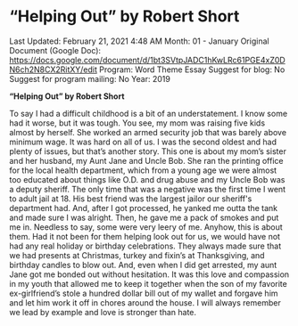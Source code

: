 # “Helping Out” by Robert Short

Last Updated: February 21, 2021 4:48 AM
Month: 01 - January
Original Document (Google Doc): https://docs.google.com/document/d/1bt3SVtpJADC1hKwLRc61PGE4xZ0DN6ch2N8CX2RitXY/edit
Program: Word Theme Essay
Suggest for blog: No
Suggest for program mailing: No
Year: 2019

**“Helping Out” by Robert Short**

To say I had a difficult childhood is a bit of an understatement. I know some had it worse, but it was tough. You see, my mom was raising five kids almost by herself. She worked an armed security job that was barely above minimum wage. It was hard on all of us. I was the second oldest and had plenty of issues, but that’s another story. This one is about my mom’s sister and her husband, my Aunt Jane and Uncle Bob. She ran the printing office for the local health department, which from a young age we were almost too educated about things like O.D. and drug abuse and my Uncle Bob was a deputy sheriff. The only time that was a negative was the first time I went to adult jail at 18. His best friend was the largest jailor our sheriff's department had. And, after I got processed, he yanked me outta the tank and made sure I was alright. Then, he gave me a pack of smokes and put me in. Needless to say, some were very leery of me. Anyhow, this is about them. Had it not been for them helping look out for us, we would have not had any real holiday or birthday celebrations. They always made sure that we had presents at Christmas, turkey and fixin’s at Thanksgiving, and birthday candles to blow out. And, even when I did get arrested, my aunt Jane got me bonded out without hesitation. It was this love and compassion in my youth that allowed me to keep it together when the son of my favorite ex-girlfriend’s stole a hundred dollar bill out of my wallet and forgave him and let him work it off in chores around the house. I will always remember we lead by example and love is stronger than hate.